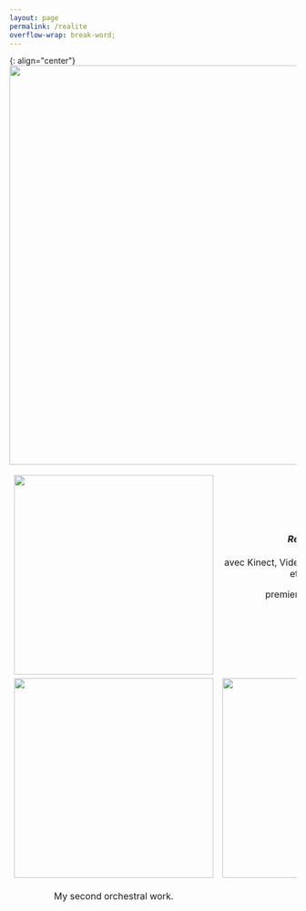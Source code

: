 ```yaml
---
layout: page
permalink: /realite
overflow-wrap: break-word;
---
```



<style>
  table {
    border: none;
    background-color: transparent;
  }

  td {
    border: none;
    background-color: transparent;
    text-align: center;
  }

  img {
    max-width: 100%; /* Ensure images don't exceed the container width */
    height: auto; /* Maintain aspect ratio */
  }

  /* Media query for smartphones */
  @media (max-width: 768px) {
    table {
      width: 100%; /* Make the table full-width on small screens */
    }

    td {
      display: block; /* Stack table cells vertically on small screens */
      margin-bottom: 20px; /* Add some space between cells */
    }

    img {
      width: 100%; /* Make images full-width within table cells */
    }
  }
</style>

{: align="center"}
<img src="https://github.com/kbys88/kbys88.github.io/assets/142012962/8a65bf61-4400-4188-ba93-2caaba853e53" width="700">

<table style="border:none;" width="350">
  <tbody style="border:none;">
    <tr style="border:none;">
      <td style="border:none;">
        <!-- 1 -->
       <img src="https://github.com/kbys88/kbys88.github.io/assets/142012962/4eb4dce0-3706-4909-aa0e-c9222f456727" width="350" hight="350">
      </td>
      </td>
      <td style="border:none;">
        <!-- 2 -->
         <h4><i>Réalités</i> (2020)</h4>
        <p>avec Kinect, Video, vibraphone, chorégraphie et électronique</p>
        <p>premiere by Ayaka Fukano</p>
        <p>2/2022</p>
    </tr>
    <tr style="border:none;">
      <td style="border:none;" width="350">
        <!-- 3 -->
 <img src="https://github.com/kbys88/kbys88.github.io/assets/142012962/d7461ff9-0e43-4a3c-9699-7d083572fa0c" width="350" hight="350">
      </td>
      <td style="border:none;" width="350">
        <!-- 4 -->
       <img src="https://github.com/kbys88/kbys88.github.io/assets/142012962/d0a721d7-85b5-474b-b41e-756440bb4f3f" width="350"> 
      </td>
    </tr>
    <tr style="border:none;" width="300">
      <td style="border:none;" width="300">
        <!-- 5 -->
        <p>My second orchestral work.</p>
      </td>
      <td style="border:none;" width="350">
        <!-- 6 -->
      </td>
    </tr>
  </tbody>
</table>
